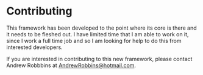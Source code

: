 # Contributing

This framework has been developed to the point where its core is there and it needs to be fleshed out.
I have limited time that I am able to work on it, since I work a full time job and so I am looking for
help to do this from interested developers.

If you are interested in contributing to this new framework, please contact Andrew Robbbins
at AndrewRobbins@hotmail.com.
